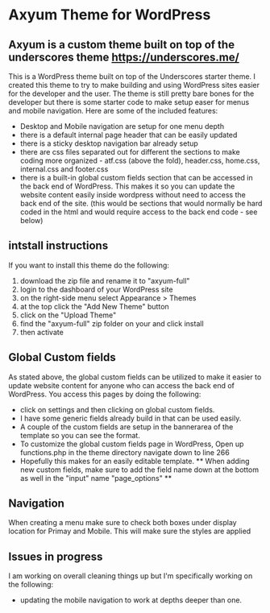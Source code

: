 
# Axyum Theme for WordPress
## Axyum is a custom theme built on top of the underscores theme https://underscores.me/

This is a WordPress theme built on top of the Underscores starter theme.  I created this theme to try to make building and using WordPress sites easier for the developer and the user.  The theme is still pretty bare bones for the developer but there is some starter code to make setup easer for menus and mobile navigation.  Here are some of the included features:

* Desktop and Mobile navigation are setup for one menu depth
* there is a default internal page header that can be easily updated
* there is a sticky desktop navigation bar already setup
* there are css files separated out for different the sections to make coding more organized -  atf.css (above the fold), header.css, home.css, internal.css and footer.css
* there is a built-in global custom fields section that can be accessed in the back end of WordPress.  This makes it so you can update the website content easily inside wordpress without need to access the back end of the site. (this would be sections that would normally be hard coded in the html and would require access to the back end code - see below)
  
## intstall instructions
If you want to install this theme do the following:
1. download the zip file and rename it to "axyum-full"
2. login to the dashboard of your WordPress site
3. on the right-side menu select Appearance > Themes
4. at the top click the "Add New Theme" button
5. click on the "Upload Theme"
6. find the "axyum-full" zip folder on your and click install
7. then activate

## Global Custom fields
As stated above, the global custom fields can be utilized to make it easier to update website content for anyone who can access the back end of WordPress.  You access this pages by doing the following:
* click on settings and then clicking on global custom fields.  
* I have some generic fields already build in that can be used easily.
* A couple of the custom fields are setup in the bannerarea of the template so you can see the format.
* To customize the global custom fields page in WordPress, Open up functions.php in the theme directory navigate down to line 266
* Hopefully this makes for an easily editable template.
** When adding new custom fields, make sure to add the field name down at the bottom as well in the "input" name "page_options" **

## Navigation
When creating a menu make sure to check both boxes under display location for Primay and Mobile.  This will make sure the styles are applied

## Issues in progress
I am working on overall cleaning things up but I'm specifically working on the following:
* updating the mobile navigation to work at depths deeper than one.
  
